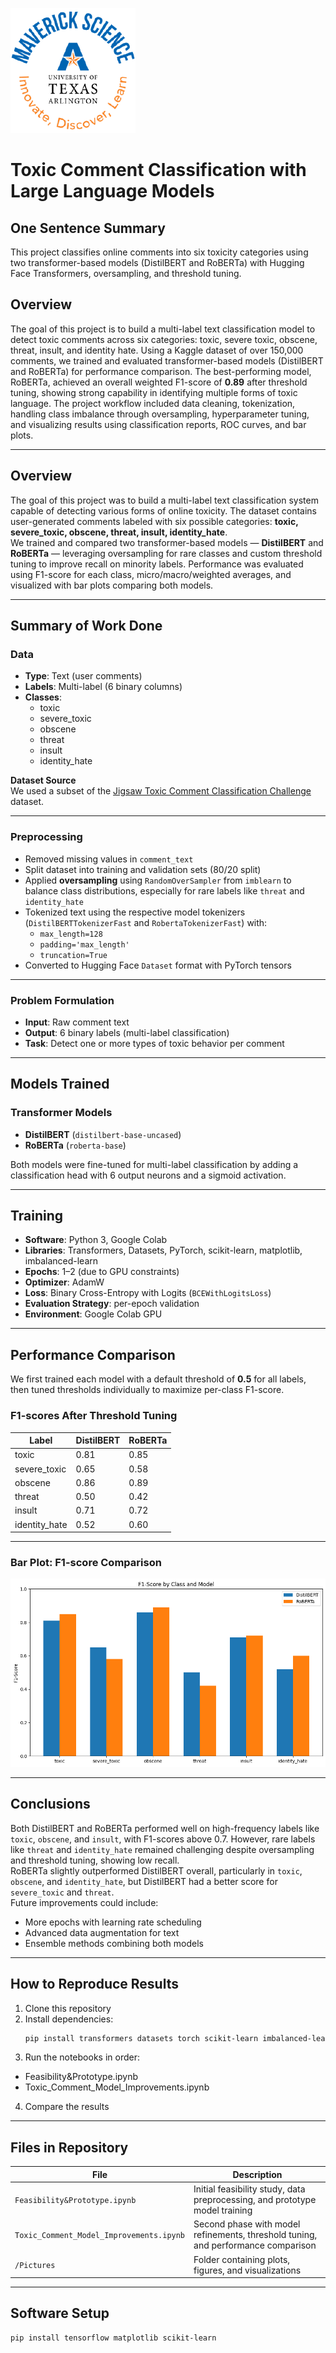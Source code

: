 ![](Pictures/UTA-DataScience-Logo.png)

# Toxic Comment Classification with Large Language Models

## One Sentence Summary
This project classifies online comments into six toxicity categories using two transformer-based models (DistilBERT and RoBERTa) with Hugging Face Transformers, oversampling, and threshold tuning.
## Overview
The goal of this project is to build a multi-label text classification model to detect toxic comments across six categories: toxic, severe toxic, obscene, threat, insult, and identity hate. Using a Kaggle dataset of over 150,000 comments, we trained and evaluated transformer-based models (DistilBERT and RoBERTa) for performance comparison. The best-performing model, RoBERTa, achieved an overall weighted F1-score of **0.89** after threshold tuning, showing strong capability in identifying multiple forms of toxic language. The project workflow included data cleaning, tokenization, handling class imbalance through oversampling, hyperparameter tuning, and visualizing results using classification reports, ROC curves, and bar plots.

---

## Overview
The goal of this project was to build a multi-label text classification system capable of detecting various forms of online toxicity. The dataset contains user-generated comments labeled with six possible categories: **toxic, severe_toxic, obscene, threat, insult, identity_hate**.  
We trained and compared two transformer-based models — **DistilBERT** and **RoBERTa** — leveraging oversampling for rare classes and custom threshold tuning to improve recall on minority labels. Performance was evaluated using F1-score for each class, micro/macro/weighted averages, and visualized with bar plots comparing both models.

---

## Summary of Work Done

### Data

- **Type**: Text (user comments)
- **Labels**: Multi-label (6 binary columns)
- **Classes**:
  - toxic  
  - severe_toxic  
  - obscene  
  - threat  
  - insult  
  - identity_hate

**Dataset Source**  
We used a subset of the [Jigsaw Toxic Comment Classification Challenge](https://www.kaggle.com/c/jigsaw-toxic-comment-classification-challenge) dataset.

---

### Preprocessing

- Removed missing values in `comment_text`
- Split dataset into training and validation sets (80/20 split)
- Applied **oversampling** using `RandomOverSampler` from `imblearn` to balance class distributions, especially for rare labels like `threat` and `identity_hate`
- Tokenized text using the respective model tokenizers (`DistilBERTTokenizerFast` and `RobertaTokenizerFast`) with:
  - `max_length=128`
  - `padding='max_length'`
  - `truncation=True`
- Converted to Hugging Face `Dataset` format with PyTorch tensors

---

### Problem Formulation

- **Input**: Raw comment text
- **Output**: 6 binary labels (multi-label classification)
- **Task**: Detect one or more types of toxic behavior per comment

---

## Models Trained

### Transformer Models

- **DistilBERT** (`distilbert-base-uncased`)
- **RoBERTa** (`roberta-base`)

Both models were fine-tuned for multi-label classification by adding a classification head with 6 output neurons and a sigmoid activation.

---

## Training

- **Software**: Python 3, Google Colab
- **Libraries**: Transformers, Datasets, PyTorch, scikit-learn, matplotlib, imbalanced-learn
- **Epochs**: 1–2 (due to GPU constraints)
- **Optimizer**: AdamW
- **Loss**: Binary Cross-Entropy with Logits (`BCEWithLogitsLoss`)
- **Evaluation Strategy**: per-epoch validation
- **Environment**: Google Colab GPU

---

## Performance Comparison

We first trained each model with a default threshold of **0.5** for all labels, then tuned thresholds individually to maximize per-class F1-score.

### F1-scores After Threshold Tuning

| Label          | DistilBERT | RoBERTa |
|----------------|------------|---------|
| toxic          | 0.81       | 0.85    |
| severe_toxic   | 0.65       | 0.58    |
| obscene        | 0.86       | 0.89    |
| threat         | 0.50       | 0.42    |
| insult         | 0.71       | 0.72    |
| identity_hate  | 0.52       | 0.60    |

---

### Bar Plot: F1-score Comparison
![](Pictures/F1Comparison.png)

---

## Conclusions

Both DistilBERT and RoBERTa performed well on high-frequency labels like `toxic`, `obscene`, and `insult`, with F1-scores above 0.7. However, rare labels like `threat` and `identity_hate` remained challenging despite oversampling and threshold tuning, showing low recall.  
RoBERTa slightly outperformed DistilBERT overall, particularly in `toxic`, `obscene`, and `identity_hate`, but DistilBERT had a better score for `severe_toxic` and `threat`.  
Future improvements could include:
- More epochs with learning rate scheduling
- Advanced data augmentation for text
- Ensemble methods combining both models

---

## How to Reproduce Results

1. Clone this repository
2. Install dependencies:
   ```bash
   pip install transformers datasets torch scikit-learn imbalanced-learn matplotlib
   ```
3. Run the notebooks in order:
 - Feasibility&Prototype.ipynb
 - Toxic_Comment_Model_Improvements.ipynb
4. Compare the results

---

## Files in Repository

| File                                    | Description                                           |
|-----------------------------------------|-------------------------------------------------------|
| `Feasibility&Prototype.ipynb`           | Initial feasibility study, data preprocessing, and prototype model training |
| `Toxic_Comment_Model_Improvements.ipynb`| Second phase with model refinements, threshold tuning, and performance comparison |
| `/Pictures`                             | Folder containing plots, figures, and visualizations  |


---

## Software Setup

```bash
pip install tensorflow matplotlib scikit-learn
